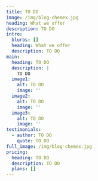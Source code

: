 ```yaml
---
title: TO DO
image: /img/blog-chemex.jpg
heading: What we offer
description: TO DO
intro:
  blurbs: []
  heading: What we offer
  description: TO DO
main:
  heading: TO DO
  description: |
    TO DO
  image1:
    alt: TO DO
    image: ''
  image2:
    alt: TO DO
    image: ''
  image3:
    alt: TO DO
    image: ''
testimonials:
  - author: TO DO
    quote: TO DO
full_image: /img/blog-chemex.jpg
pricing:
  heading: TO DO
  description: TO DO
  plans: []
---
```


